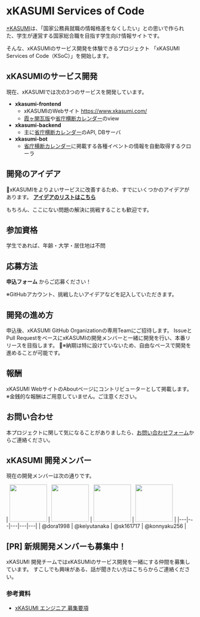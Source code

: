 # xKASUMI Services of Code
[×KASUMI](https://www.xkasumi.com/)は、「国家公務員就職の情報格差をなくしたい」との思いで作られた、学生が運営する国家総合職を目指す学生向け情報サイトです。

そんな、xKASUMIのサービス開発を体験できるプロジェクト 「xKASUMI Services of Code（KSoC）」を開始します。

## xKASUMIのサービス開発
現在、xKASUMIでは次の3つのサービスを開発しています。
- **xkasumi-frontend**
    - xKASUMIのWebサイト https://www.xkasumi.com/
    - [霞ヶ関瓦版](https://www.xkasumi.com/media)や[省庁横断カレンダー](https://www.xkasumi.com/calendar)のview
- **xkasumi-backend**
    - 主に[省庁横断カレンダー](https://www.xkasumi.com/calendar)のAPI, DBサーバ
- **xkasumi-bot**
    - [省庁横断カレンダー](https://www.xkasumi.com/calendar)に掲載する各種イベントの情報を自動取得するクローラ

## 開発のアイデア
xKASUMIをよりよいサービスに改善するため、すでにいくつかのアイデアがあります。
[**アイデアのリストはこちら**](https://github.com/xkasumi/KSoC/issues)

もちろん、ここにない問題の解決に挑戦することも歓迎です。



## 参加資格
学生であれば、年齢・大学・居住地は不問

## 応募方法
**申込フォーム** からご応募ください！

※GitHubアカウント、挑戦したいアイデアなどを記入していただきます。

## 開発の進め方
申込後、xKASUMI GitHub Organizationの専用Teamにご招待します。
IssueとPull RequestをベースにxKASUMIの開発メンバーと一緒に開発を行い、本番リリースを目指します。
※納期は特に設けていないため、自由なペースで開発を進めることが可能です。


## 報酬
xKASUMI WebサイトのAboutページにコントリビューターとして掲載します。
※金銭的な報酬はご用意していません。ご注意ください。

## お問い合わせ
本プロジェクトに関して気になることがありましたら、[お問い合わせフォーム](https://docs.google.com/forms/d/e/1FAIpQLSe5N1ACCoFK3JjaQknLU8HcA_1NxJ3dQ5St8mxPxBUpE2N3jw/viewform)からご連絡ください。

## xKASUMI 開発メンバー
現在の開発メンバーは次の通りです。

| [<img src="https://github.com/dora1998.png" width="100">](https://github.com/dora1998) | [<img src="https://github.com/keiyutanaka.png" width="100">](https://github.com/keiyutanaka) | [<img src="https://github.com/sk161717.png" width="100">](https://github.com/sk161717) | [<img src="https://github.com/konnyaku256.png" width="100">](https://github.com/konnyaku256) |
|---|---|---|---|---|
| @dora1998 | @keiyutanaka | @sk161717 | @konnyaku256 |



## [PR] 新規開発メンバーも募集中！
<!-- ここで随時募集する？ -->
xKASUMI 開発チームではxKASUMIのサービス開発を一緒にする仲間を募集しています。
すこしでも興味がある、話が聞きたい方はこちらからご連絡ください。
### 参考資料
- [xKASUMI エンジニア 募集要項](https://www.notion.so/b772bbf2c9944a4cbe0be1e32ec7d9a9)

